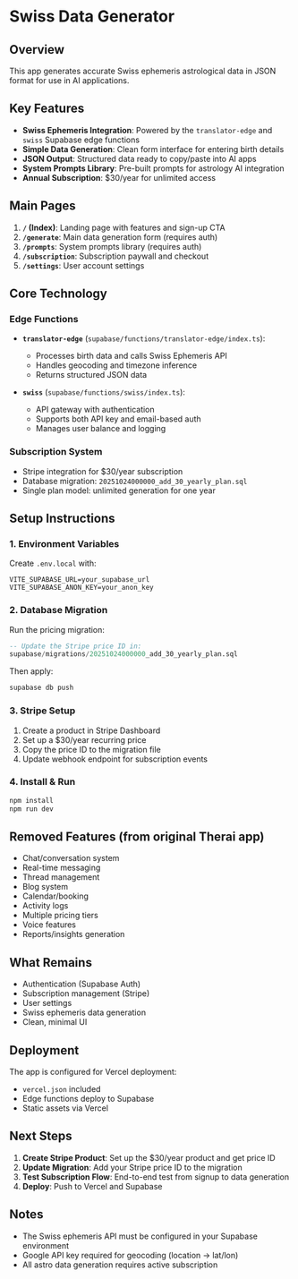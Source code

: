 # Swiss Data Generator

## Overview

This app generates accurate Swiss ephemeris astrological data in JSON format for use in AI applications.

## Key Features

- **Swiss Ephemeris Integration**: Powered by the `translator-edge` and `swiss` Supabase edge functions
- **Simple Data Generation**: Clean form interface for entering birth details
- **JSON Output**: Structured data ready to copy/paste into AI apps
- **System Prompts Library**: Pre-built prompts for astrology AI integration
- **Annual Subscription**: $30/year for unlimited access

## Main Pages

1. **`/` (Index)**: Landing page with features and sign-up CTA
2. **`/generate`**: Main data generation form (requires auth)
3. **`/prompts`**: System prompts library (requires auth)
4. **`/subscription`**: Subscription paywall and checkout
5. **`/settings`**: User account settings

## Core Technology

### Edge Functions
- **`translator-edge`** (`supabase/functions/translator-edge/index.ts`): 
  - Processes birth data and calls Swiss Ephemeris API
  - Handles geocoding and timezone inference
  - Returns structured JSON data
  
- **`swiss`** (`supabase/functions/swiss/index.ts`):
  - API gateway with authentication
  - Supports both API key and email-based auth
  - Manages user balance and logging

### Subscription System
- Stripe integration for $30/year subscription
- Database migration: `20251024000000_add_30_yearly_plan.sql`
- Single plan model: unlimited generation for one year

## Setup Instructions

### 1. Environment Variables

Create `.env.local` with:
```
VITE_SUPABASE_URL=your_supabase_url
VITE_SUPABASE_ANON_KEY=your_anon_key
```

### 2. Database Migration

Run the pricing migration:
```sql
-- Update the Stripe price ID in:
supabase/migrations/20251024000000_add_30_yearly_plan.sql
```

Then apply:
```bash
supabase db push
```

### 3. Stripe Setup

1. Create a product in Stripe Dashboard
2. Set up a $30/year recurring price
3. Copy the price ID to the migration file
4. Update webhook endpoint for subscription events

### 4. Install & Run

```bash
npm install
npm run dev
```

## Removed Features (from original Therai app)

- Chat/conversation system
- Real-time messaging
- Thread management
- Blog system
- Calendar/booking
- Activity logs
- Multiple pricing tiers
- Voice features
- Reports/insights generation

## What Remains

- Authentication (Supabase Auth)
- Subscription management (Stripe)
- User settings
- Swiss ephemeris data generation
- Clean, minimal UI

## Deployment

The app is configured for Vercel deployment:
- `vercel.json` included
- Edge functions deploy to Supabase
- Static assets via Vercel

## Next Steps

1. **Create Stripe Product**: Set up the $30/year product and get price ID
2. **Update Migration**: Add your Stripe price ID to the migration
3. **Test Subscription Flow**: End-to-end test from signup to data generation
4. **Deploy**: Push to Vercel and Supabase

## Notes

- The Swiss ephemeris API must be configured in your Supabase environment
- Google API key required for geocoding (location → lat/lon)
- All astro data generation requires active subscription


